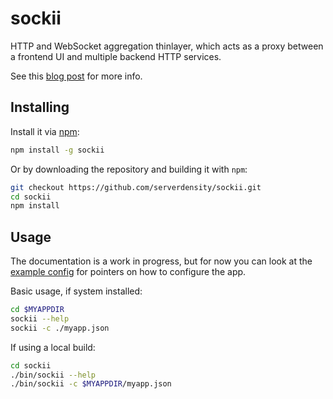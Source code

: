 # sockii

HTTP and WebSocket aggregation thinlayer, which acts as a proxy between a frontend UI and multiple backend HTTP services.

See this [blog post](http://blog.serverdensity.com/introducing-socky-our-http-and-websocket-aggregator) for more info.

## Installing

Install it via [npm](https://npmjs.org/):

```bash
npm install -g sockii
```

Or by downloading the repository and building it with `npm`:

```bash
git checkout https://github.com/serverdensity/sockii.git
cd sockii
npm install
```

## Usage

The documentation is a work in progress, but for now you can look at the [example config](config/example.json) for pointers on how to configure the app.

Basic usage, if system installed:

```bash
cd $MYAPPDIR
sockii --help
sockii -c ./myapp.json
```

If using a local build:

```bash
cd sockii
./bin/sockii --help
./bin/sockii -c $MYAPPDIR/myapp.json
```

